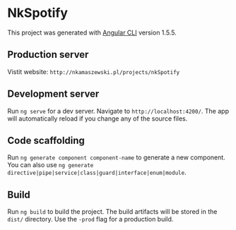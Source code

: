 # NkSpotify

This project was generated with [Angular CLI](https://github.com/angular/angular-cli) version 1.5.5.

## Production server

Vistit website: `http://nkamaszewski.pl/projects/nkSpotify`

## Development server

Run `ng serve` for a dev server. Navigate to `http://localhost:4200/`. The app will automatically reload if you change any of the source files.

## Code scaffolding

Run `ng generate component component-name` to generate a new component. You can also use `ng generate directive|pipe|service|class|guard|interface|enum|module`.

## Build

Run `ng build` to build the project. The build artifacts will be stored in the `dist/` directory. Use the `-prod` flag for a production build.


